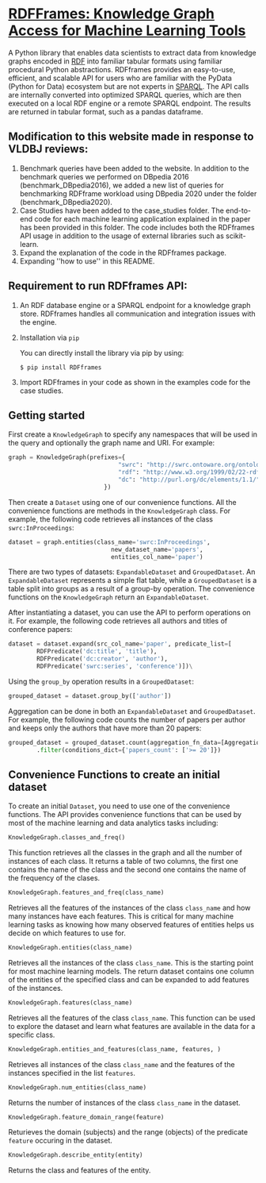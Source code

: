 # [RDFFrames: Knowledge Graph Access for Machine Learning Tools](https://arxiv.org/abs/2002.03614)


A Python library that enables data scientists to extract data from knowledge graphs encoded in [RDF](https://www.w3.org/TR/2014/REC-rdf11-concepts-20140225/) into familiar tabular formats using familiar procedural Python abstractions.
RDFframes provides an easy-to-use, efficient, and scalable API for users who are familiar with the PyData (Python for Data) ecosystem but are not experts in [SPARQL](https://www.w3.org/TR/sparql11-query/).
The API calls are internally converted into optimized SPARQL queries, which are then executed on a local RDF engine or a remote SPARQL endpoint.
The results are returned in tabular format, such as a pandas dataframe.

## Modification to this website made in response to VLDBJ reviews:
1. Benchmark queries have been added to the website. In addition to the benchmark queries we performed on DBpedia 2016 (benchmark_DBpedia2016), we added a new list of queries for benchmarking RDFframe workload using DBpedia 2020 under the folder (benchmark_DBpedia2020). 
2. Case Studies have been added to the case_studies folder. The end-to-end code for each machine learning application explained in the paper has been provided in this folder. The code includes both the RDFframes API usage in addition to the usage of external libraries such as scikit-learn. 
3. Expand the explanation of the code in the RDFframes package. 
4.  Expanding ''how to use'' in this README.  


## Requirement to run RDFframes API:
1. An RDF database engine or a SPARQL endpoint for a knowledge graph store. RDFframes handles all communication and integration issues with the engine. 
2. Installation via ``pip``
   
   You can directly install the library via pip by using:
   ```
   $ pip install RDFframes
   ```   
 3. Import RDFframes in your code as shown in the examples code for the case studies.
## Getting started

First create a ``KnowledgeGraph`` to specify any namespaces that will be used in the query and optionally the graph name and URI.
For example:
```python
graph = KnowledgeGraph(prefixes={
                               "swrc": "http://swrc.ontoware.org/ontology#",
                               "rdf": "http://www.w3.org/1999/02/22-rdf-syntax-ns#",
                               "dc": "http://purl.org/dc/elements/1.1/",
                           })
```

Then create a ``Dataset`` using one of our convenience functions. All the convenience functions are methods in the
```KnowledgeGraph``` class. 
For example, the following code retrieves all instances of the class ``swrc:InProceedings``:

```python
dataset = graph.entities(class_name='swrc:InProceedings',
                             new_dataset_name='papers',
                             entities_col_name='paper')
```

There are two types of datasets: ``ExpandableDataset`` and ``GroupedDataset``. 
An ``ExpandableDataset`` represents a simple flat table, while a ``GroupedDataset`` is a table split into groups as a result of a group-by operation.
The convenience functions on the ``KnowledgeGraph`` return an ``ExpandableDataset``.

After instantiating a dataset, you can use the API to perform operations on it. 
For example, the following code retrieves all authors and titles of conference papers:
```python
dataset = dataset.expand(src_col_name='paper', predicate_list=[
        RDFPredicate('dc:title', 'title'),
        RDFPredicate('dc:creator', 'author'),
        RDFPredicate('swrc:series', 'conference')])\
```

Using the ``group_by`` operation results in a ``GroupedDataset``:
```python
grouped_dataset = dataset.group_by(['author'])
```

Aggregation can be done in both an ``ExpandableDataset`` and ``GroupedDataset``.
For example, the following code counts the number of papers per author and keeps only the authors that have more than 20 papers:
```python
grouped_dataset = grouped_dataset.count(aggregation_fn_data=[AggregationData('paper', 'papers_count')])\
        .filter(conditions_dict={'papers_count': ['>= 20']})
```

## Convenience Functions to create an initial dataset

To create an initial ```Dataset```, you need to use one of the convenience functions. The API 
provides convenience functions that can be used by most of the machine learning and data analytics tasks including:

```python
KnowledgeGraph.classes_and_freq()
```
This function retrieves all the classes in the graph and all the number of instances of each class.
It returns a table of two columns, the first one contains the name of the class and the second one
contains the name of the frequency of the clases.
```python
KnowledgeGraph.features_and_freq(class_name)
```
Retrieves all the features of the instances of the class ```class_name``` and how many instances have each features.
This is critical for many machine learning tasks as knowing how many observed features of entities helps us decide 
on which features to use for.
```python
KnowledgeGraph.entities(class_name)
```
Retrieves all the instances of the class ```class_name```. This is the starting point for most machine 
learning models. The return dataset contains one column of the entities of the specified class and can be
expanded to add features of the instances.
```python
KnowledgeGraph.features(class_name)
```
Retrieves all the features of the class ```class_name```. This function can be used to explore the dataset and learn
what features are available in the data for a specific class.
```python
KnowledgeGraph.entities_and_features(class_name, features, )
```
Retrieves all instances of the class ```class_name``` and the features of the instances specified in the list 
```features```.
```python
KnowledgeGraph.num_entities(class_name)
```
Returns the number of instances of the class ```class_name``` in the dataset.
```python
KnowledgeGraph.feature_domain_range(feature)
```
Returieves the domain (subjects) and the range (objects) of the predicate ```feature``` occuring in the dataset.
```python
KnowledgeGraph.describe_entity(entity)
```
Returns the class and features of the entity.



